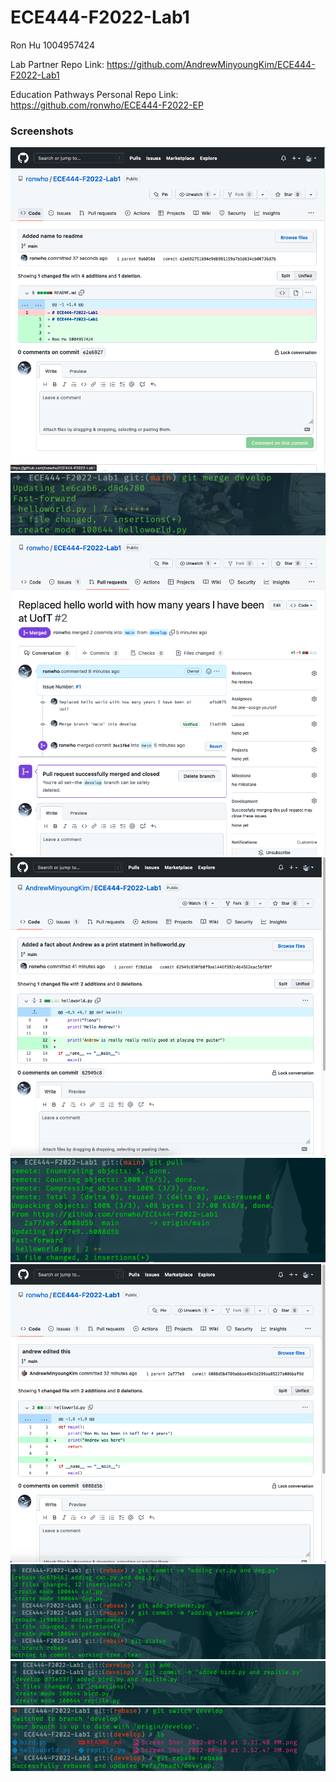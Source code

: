# ECE444-F2022-Lab1


Ron Hu 1004957424

Lab Partner Repo Link: https://github.com/AndrewMinyoungKim/ECE444-F2022-Lab1

Education Pathways Personal Repo Link: https://github.com/ronwho/ECE444-F2022-EP

### Screenshots

![](/screenshots/activity_1_screenshot.png)
![](/screenshots/activity_2_screenshot.png)
![](/screenshots/activity_3_screenshot.png)
![](/screenshots/activity_4_screenshot_p1.png)
![](/screenshots/activity_4_screenshot_p2.png)
![](/screenshots/activity_4_screenshot_p3.png)
![](/screenshots/activity_5_screenshot_p1.png)
![](/screenshots/activity_5_screenshot_p2.png)
![](/screenshots/activity_5_screenshot_p3.png)

